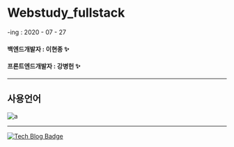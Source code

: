 # Webstudy_fullstack

-ing : 2020 - 07 - 27
 #### 백엔드개발자 : 이현종 :sparkles:
 #### 프론트엔드개발자 : 강병헌 :sparkles:
 * * *


## 사용언어
![a](https://i1.wp.com/www.davideguida.com/wp-content/uploads/2016/09/react-node.png?fit=520%2C189&ssl=1)


 * * *
  [![Tech Blog Badge](http://img.shields.io/badge/-Tech%20blog-black?style=flat-square&logo=github&link=https://zzsza.github.io/)](https://opentutorials.org/)
 
